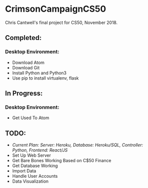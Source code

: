 # CrimsonCampaignCS50
Chris Cantwell's final project for CS50, November 2018.

## Completed:

### Desktop Environment:
* Download Atom
* Download Git
* Install Python and Python3
* Use pip to install virtualenv, flask

## In Progress:

### Desktop Environment:
* Get Used To Atom

## TODO:
* *Current Plan: Server: Heroku, Database: Heroku/SQL, Controller: Python, Frontend: React/JS*
* Set Up Web Server
* Get Bare Bones Working Based on C$50 Finance
* Get Database Working
* Import Data
* Handle User Accounts
* Data Visualization
